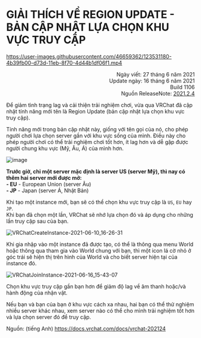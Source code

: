 # GIẢI THÍCH VỀ REGION UPDATE - BẢN CẬP NHẬT LỰA CHỌN KHU VỰC TRUY CẬP  
https://user-images.githubusercontent.com/46659362/123531180-4b39fb00-d73d-11eb-8f70-4d44b1df06f1.mp4

<p align="right">
Ngày viết: 27 tháng 6 năm 2021<br>   
Update ngày: 16 tháng 6 năm 2021<br>   
Build 1106<br>   
Nguồn ReleaseNote: <a href="https://docs.vrchat.com/docs/vrchat-202124">2021.2.4</a>
</p>

Để giảm tình trạng lag và cải thiện trải nghiệm chơi, vừa qua VRChat đã cập nhật tính năng mới tên là Region Update (bản cập nhật lựa chọn khu vực truy cập).  

Tính năng mới trong bản cập nhật này, giống với tên gọi của nó, cho phép người chơi lựa chọn server gần với khu vực sống của mình. Điều này cho phép người chơi có thể trải nghiệm chơi tốt hơn, ít lag hơn và dễ gặp được người chung khu vực (Mỹ, Âu, Á) của mình hơn.  

![image](https://user-images.githubusercontent.com/46659362/123531974-e3d37980-d743-11eb-928b-8e0466e7b53b.png)  


**Trước giờ, chỉ một server mặc định là server US (server Mỹ), thì nay có thêm hai server mới được mở:**  
**- EU** - European Union (server Âu)  
**- JP** - Japan (server Á, Nhật Bản)  

Khi tạo một instance mới, bạn sẽ có thể chọn khu vực truy cập là `US`, `EU` hay `JP`.  
Khi bạn đã chọn một lần, VRChat sẽ nhớ lựa chọn đó và áp dụng cho những lần truy cập sau của bạn.

![VRChatCreateInstance-2021-06-10_16-26-31](https://user-images.githubusercontent.com/46659362/123531782-6fe4a180-d742-11eb-9cec-ffc907006ee3.png)  

Khi gia nhập vào một instance đã được tạo, có thể là thông qua menu World hoặc thông qua tham gia vào World chung với bạn, thì một icon lá cờ nhỏ ở góc trái sẽ hiện thị trên hình của World và cho biết server hiện tại của instance đó.  

![VRChatJoinInstance-2021-06-16_15-43-07](https://user-images.githubusercontent.com/46659362/123531867-234d9600-d743-11eb-8aef-16bdef8f41d0.png)  

Chọn khu vực truy cập gần bạn hơn để giảm độ lag về âm thanh hoặc/và hành động của nhận vật.  

Nếu bạn và bạn của bạn ở khu vực cách xa nhau, hai bạn có thể thử nghiệm nhiều server khác nhau, xem server nào có thể cho mình trải nghiệm tốt hơn và lựa chọn server đó để truy cập.   

Nguồn:
(tiếng Anh) https://docs.vrchat.com/docs/vrchat-202124

